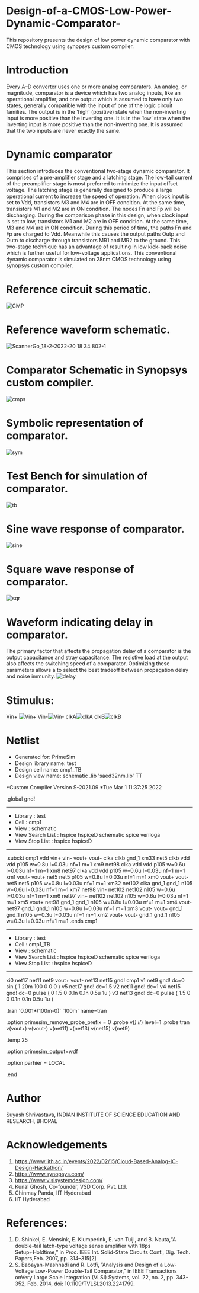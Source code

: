 # Design-of-a-CMOS-Low-Power-Dynamic-Comparator-
 This repository presents the design of low power dynamic comparator with CMOS technology using synopsys custom compiler.
# Introduction
Every A–D converter uses one or more analog comparators. An analog, or magnitude, comparator is a device which has two analog inputs, like an operational amplifier, and one output which is assumed to have only two states, generally compatible with the input of one of the logic circuit families. The output is in the ‘high’ (positive) state when the non-inverting input is more positive than the inverting one. It is in the ‘low’ state when the inverting input is more positive than the non-inverting one. It is assumed that the two inputs are never exactly the same.
# Dynamic comparator
This section introduces the conventional two-stage dynamic comparator. It comprises of a pre-amplifier stage
and a latching stage. The low-tail current of the preamplifier stage is most preferred to minimize the input offset
voltage. The latching stage is generally designed to produce a large operational current to increase the speed of
operation.
When clock input is set to Vdd, transistors M3 and M4 are in OFF condition. At the same time, transistors
M1 and M2 are in ON condition. The nodes Fn and Fp will be discharging. During the comparison phase in this
design, when clock input is set to low, transistors M1 and M2 are in OFF condition. At the same time, M3 and M4 are in ON condition. During this period of time, the paths Fn and Fp are charged to Vdd. Meanwhile this causes the
output paths Outp and Outn to discharge through transistors MR1 and MR2 to the ground.
This two-stage technique has an advantage of resulting in low kick-back noise which is further useful
for low-voltage applications. This conventional dynamic comparator is simulated on 28nm CMOS technology
using synopsys custom compiler.
# Reference circuit schematic.
![CMP](https://user-images.githubusercontent.com/87864756/156195378-af4a9e39-d54d-4e12-a83c-11a10c66b6e8.png)
# Reference waveform schematic.
![ScannerGo_18-2-2022-20 18 34 802-1](https://user-images.githubusercontent.com/87864756/156195920-9962d458-8ee1-41f8-8b98-a77836a34210.png)
# Comparator Schematic in Synopsys custom compiler.

![cmps](https://user-images.githubusercontent.com/87864756/156197377-2f1826b6-0943-4587-ac5d-ebf3bbfa1168.png)
# Symbolic representation of comparator.
![sym](https://user-images.githubusercontent.com/87864756/156197574-88c73640-b594-4db8-8a7f-a7c9386e9f29.png)
# Test Bench for simulation of comparator.
![tb](https://user-images.githubusercontent.com/87864756/156197774-be6e1497-1597-4f4e-b7f4-0b94c425f1c4.png)
# Sine wave response of comparator.
![sine](https://user-images.githubusercontent.com/87864756/156197986-8c0e5728-a4ab-4764-ad8f-2d2d55963147.png)
# Square wave response of comparator.
![sqr](https://user-images.githubusercontent.com/87864756/156198156-06a8f421-d884-4046-9389-b831bb168094.png)
# Waveform indicating delay in comparator.
The primary factor that affects the propagation delay of a comparator is the output capacitance and stray capacitance. The resistive load at the output also affects the switching speed of a comparator. Optimizing these parameters allows a to select the best tradeoff between propagation delay and noise immunity.
![delay](https://user-images.githubusercontent.com/87864756/156200504-f7421ee6-def2-482a-9b2a-468b22cf1b54.png)
# Stimulus:
Vin+
![Vin+](https://user-images.githubusercontent.com/87864756/156216399-923a5e08-b38f-4b09-9b7e-42b116aeb5a6.png)
Vin-![Vin-](https://user-images.githubusercontent.com/87864756/156216507-fedcf521-2f18-466a-af74-54b398dfe6af.png)
clkA![clkA](https://user-images.githubusercontent.com/87864756/156216546-39cfd182-0bdb-4f35-94b9-62335b8f8c28.png)
clkB![clkB](https://user-images.githubusercontent.com/87864756/156216562-36c1c9ed-ebb4-4a2a-8799-fc73358355fd.png)




# Netlist
*  Generated for: PrimeSim
*  Design library name: test
*  Design cell name: cmp1_TB
*  Design view name: schematic
.lib 'saed32nm.lib' TT

*Custom Compiler Version S-2021.09
*Tue Mar  1 11:37:25 2022

.global gnd!
********************************************************************************
* Library          : test
* Cell             : cmp1
* View             : schematic
* View Search List : hspice hspiceD schematic spice veriloga
* View Stop List   : hspice hspiceD
********************************************************************************
.subckt cmp1 vdd vin+ vin- vout+ vout- clka clkb gnd_1
xm33 net5 clkb vdd vdd p105 w=0.8u l=0.03u nf=1 m=1
xm9 net98 clka vdd vdd p105 w=0.6u l=0.03u nf=1 m=1
xm8 net97 clka vdd vdd p105 w=0.6u l=0.03u nf=1 m=1
xm1 vout- vout+ net5 net5 p105 w=0.8u l=0.03u nf=1 m=1
xm0 vout+ vout- net5 net5 p105 w=0.8u l=0.03u nf=1 m=1
xm32 net102 clka gnd_1 gnd_1 n105 w=0.6u l=0.03u nf=1 m=1
xm7 net98 vin- net102 net102 n105 w=0.6u l=0.03u nf=1 m=1
xm6 net97 vin+ net102 net102 n105 w=0.6u l=0.03u nf=1 m=1
xm5 vout+ net98 gnd_1 gnd_1 n105 w=0.8u l=0.03u nf=1 m=1
xm4 vout- net97 gnd_1 gnd_1 n105 w=0.8u l=0.03u nf=1 m=1
xm3 vout- vout+ gnd_1 gnd_1 n105 w=0.3u l=0.03u nf=1 m=1
xm2 vout+ vout- gnd_1 gnd_1 n105 w=0.3u l=0.03u nf=1 m=1
.ends cmp1

********************************************************************************
* Library          : test
* Cell             : cmp1_TB
* View             : schematic
* View Search List : hspice hspiceD schematic spice veriloga
* View Stop List   : hspice hspiceD
********************************************************************************
xi0 net17 net11 net9 vout+ vout- net13 net15 gnd! cmp1
v1 net9 gnd! dc=0 sin ( 1 20m 100 0 0 0 )
v5 net17 gnd! dc=1.5
v2 net11 gnd! dc=1
v4 net15 gnd! dc=0 pulse ( 0 1.5 0 0.1n 0.1n 0.5u 1u )
v3 net13 gnd! dc=0 pulse ( 1.5 0 0 0.1n 0.1n 0.5u 1u )








.tran '0.001*(100m-0)' '100m' name=tran

.option primesim_remove_probe_prefix = 0
.probe v(*) i(*) level=1
.probe tran v(vout+) v(vout-) v(net11) v(net13) v(net15) v(net9)

.temp 25



.option primesim_output=wdf


.option parhier = LOCAL






.end

# Author
Suyash Shrivastava, INDIAN INSTITUTE OF SCIENCE EDUCATION AND RESEARCH, BHOPAL
# Acknowledgements
1. https://www.iith.ac.in/events/2022/02/15/Cloud-Based-Analog-IC-Design-Hackathon/
2. https://www.synopsys.com/
3. https://www.vlsisystemdesign.com/
4. Kunal Ghosh, Co-founder, VSD Corp. Pvt. Ltd.
5. Chinmay Panda, IIT Hyderabad
6. IIT Hyderabad
# References:
1.  D.  Shinkel,  E.  Mensink,  E.  Klumperink,  E.  van  Tuijl,  and  B.  Nauta,“A double-tail latch-type voltage sense amplifier with 18ps Setup+Holdtime,” in Proc. IEEE Int. Solid-State Circuits Conf., Dig. Tech. Papers,Feb. 2007, pp. 314–315[2]  
2. S.  Babayan-Mashhadi  and  R.  Lotfi,  ”Analysis  and  Design  of  a  Low-Voltage Low-Power Double-Tail Comparator,” in IEEE Transactions onVery  Large  Scale  Integration  (VLSI)  Systems,  vol.  22,  no.  2,  pp.  343-352, Feb. 2014, doi: 10.1109/TVLSI.2013.2241799.






